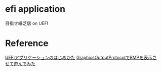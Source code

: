 # efi application
目指せ紙芝居 on UEFI
# Reference
[UEFIアプリケーションのはじめかた](http://orumin.blogspot.jp/2014/12/uefi.html)
[GraphicsOutputProtocolでBMPを表示させて遊んでみた](http://hareoff.blogspot.jp/2013/05/edkgraphicsoutputprotocolbmp.html)

